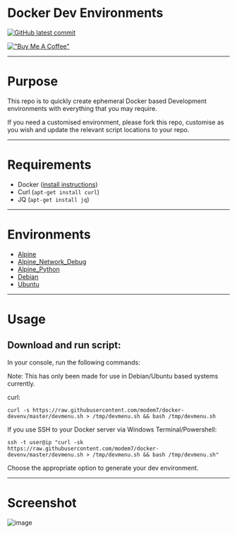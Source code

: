 # Docker Dev Environments
[![GitHub latest commit](https://badgen.net/github/last-commit/modem7/docker-devenv)](https://GitHub.com/modem7/docker-devenv/commit/)

[!["Buy Me A Coffee"](https://www.buymeacoffee.com/assets/img/custom_images/orange_img.png)](https://www.buymeacoffee.com/modem7)

---

# Purpose
This repo is to quickly create ephemeral Docker based Development environments with everything that you may require.

If you need a customised environment, please fork this repo, customise as you wish and update the relevant script locations to your repo.

---

# Requirements
- Docker ([install instructions](https://docs.docker.com/engine/install/))
- Curl (`apt-get install curl`)
- JQ (`apt-get install jq`)

---

# Environments
- [Alpine](https://github.com/modem7/docker-devenv/blob/master/Environments/Alpine/README.md)
- [Alpine_Network_Debug](https://github.com/modem7/docker-devenv/blob/master/Environments/Alpine_Network_Debug/README.md)
- [Alpine_Python](https://github.com/modem7/docker-devenv/blob/master/Environments/Alpine_Python/README.md)
- [Debian](https://github.com/modem7/docker-devenv/blob/master/Environments/Debian/README.md)
- [Ubuntu](https://github.com/modem7/docker-devenv/blob/master/Environments/Ubuntu/README.md)

---

# Usage

## Download and run script:
In your console, run the following commands:

Note: This has only been made for use in Debian/Ubuntu based systems currently.

curl:
```
curl -s https://raw.githubusercontent.com/modem7/docker-devenv/master/devmenu.sh > /tmp/devmenu.sh && bash /tmp/devmenu.sh
```

If you use SSH to your Docker server via Windows Terminal/Powershell:
```
ssh -t user@ip "curl -sk https://raw.githubusercontent.com/modem7/docker-devenv/master/devmenu.sh > /tmp/devmenu.sh && bash /tmp/devmenu.sh"
```

Choose the appropriate option to generate your dev environment. 

---

# Screenshot
![image](https://user-images.githubusercontent.com/4349962/198807913-eefcc8ae-8e20-42a3-8879-44adb4795bcf.png)
